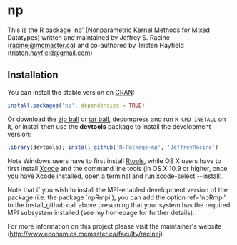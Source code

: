 # np

This is the R package `np' (Nonparametric Kernel Methods for Mixed Datatypes) written and maintained by Jeffrey S. Racine (racinej@mcmaster.ca) and co-authored by Tristen Hayfield (tristen.hayfield@gmail.com)

## Installation

You can install the stable version on [CRAN](http://cran.r-project.org/package=np):

```r
install.packages('np', dependencies = TRUE)
```

Or download the [zip ball](https://github.com/JeffreyRacine/R-Package-np/zipball/master) or [tar ball](https://github.com/JeffreyRacine/R-Package-np/tarball/master), decompress and run `R CMD INSTALL` on it, or install then use the **devtools** package to install the development version:

```r
library(devtools); install_github('R-Package-np', 'JeffreyRacine')
```

Note Windows users have to first install
[Rtools](http://cran.r-project.org/bin/windows/Rtools), while OS X
users have to first install
[Xcode](https://itunes.apple.com/us/app/xcode/id497799835) and the
command line tools (in OS X 10.9 or higher, once you have Xcode
installed, open a terminal and run xcode-select --install).

Note that if you wish to install the MPI-enabled development version
of the package (i.e. the package `npRmpi'), you can add the option
ref='npRmpi' to the install_github call above presuming that your
system has the required MPI subsystem installed (see my homepage for
further details).

For more information on this project please visit the maintainer's website (http://www.economics.mcmaster.ca/faculty/racinej).


